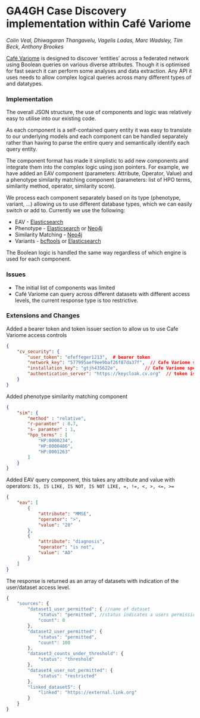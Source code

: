 # GA4GH Case Discovery implementation within Café Variome
_Colin Veal, Dhiwagaran Thangavelu, Vagelis Ladas, Marc Wadsley, Tim Beck, Anthony Brookes_

[Café Variome] is designed to discover ‘entities’ across a federated network using Boolean queries on various diverse attributes. Though it is optimised for fast search it can perform some analyses and data extraction. Any API it uses needs to allow complex logical queries across many different types of and datatypes.

### Implementation
The overall JSON structure, the use of components and logic was relatively easy to utilise into our existing code.

As each component is a self-contained query entity it was easy to translate to our underlying models and each component can be handled separately rather than having to parse the entire query and semantically identify each query entity. 

The component format has made it simplistic to add new components and integrate them into the complex logic using json pointers.  For example, we have added an EAV component (parameters: Attribute, Operator, Value) and a phenotype similarity matching component (parameters: list of HPO terms, similarity method, operator, similarity score).  

We process each component separately based on its type (phenotype, variant, …) allowing us to use different database types, which we can easily switch or add to.  Currently we use the following:

* EAV - [Elasticsearch]
* Phenotype - [Elasticsearch] or [Neo4j]
* Similarity Matching - [Neo4j]
* Variants - [bcftools] or [Elasticsearch]

The Boolean logic is handled the same way regardless of which engine is used for each component.

### Issues
- The initial list of components was limited
- Café Variome can query across different datasets with different access levels, the current response type is too restrictive.

### Extensions and Changes
Added a bearer token and token issuer section to allow us to use Cafe Variome access controls


```json
{
	"cv_security": {
		"user_token": "efeffeger1213",  # bearer token
		"network_key": "577995aef9ee9baf26f87da37f",  // Cafe Variome specific information
		"installation_key": "gtjh435622e",			// Cafe Variome specific information
		"authentication_server": "https://keycloak.cv.org"  // token issuer - whitelisted locally
	}
}
```

Added phenotype similarity matching component

```json
{
	"sim": {
		"method" : "relative",
		"r-paramter" : 0.7,
		"s- paramter" : 1,
		"hpo_terms" : [
			"HP:0000234",
			"HP:0000486",
			"HP:0001263"
		]
	}
}

```

Added EAV query component, this takes any attribute and value with operators: `IS, IS LIKE, IS NOT, IS NOT LIKE, =, !=, <, >, <=, >=`

```json
{
	"eav": [
		{
			"attribute": "MMSE",
			"operator": ">",
			"value": "20"
		},
		{
			"attribute": "diagnosis",
			"operator": "is not",
			"value": "AD"
		}
	]
}
```

The response is returned as an array of datasets with indication of the user/dataset access level. 

```javascript
{
	"sources": {
		"dataset1_user_permitted": { //name of dataset
			"status": "permitted", //status indicates a users permission level
			"count": 0
		},
		"dataset2_user_permitted": {
			"status": "permitted",
			"count": 100
		},
		"dataset3_counts_under_threshold": {
			"status": "threshold"
		},
		"dataset4_user_not_permitted": {
			"status": "restricted"
		},
		"linked_dataset5": {
			"linked": "https://external.link.org"
		}
	}
}
```




   [Elasticsearch]: <https://elastic.co>
   [Neo4j]: <https://neo4j.com>
   [bcftools]: <https://https://samtools.github.io/bcftools>
   [Café Variome]: <https://www.cafevariome.org>

